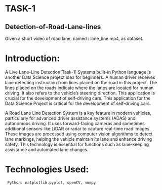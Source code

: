 # TASK-1
## Detection-of-Road-Lane-lines

Given a short video of road lane, named : lane_line.mp4, as dataset.
# Introduction: 

A Live Lane-Line Detection[Task-1] Systems built-in Python language is another Data Science project idea for beginners. A human driver receives lane detecting instruction from 
lines placed on the road in this project. The lines placed on the roads indicate where the lanes are located for human driving. It also refers to the vehicle’s steering 
direction. This application is crucial for the development of self-driving cars. This application for the Data Science Project is critical for the development of self-driving cars.

A Road Lane Line Detection System is a key feature in modern vehicles, particularly for advanced driver assistance systems (ADAS) and autonomous driving. It uses forward-facing cameras and sometimes additional sensors like LiDAR or radar to capture real-time road images. These images are processed using computer vision algorithms to detect lane markings, helping the vehicle maintain its lane and enhance driving safety. This technology is essential for functions such as lane-keeping assistance and automated lane changes.

# Technologies Used:

     Python: matplotlib.pyplot, openCV, numpy
  
